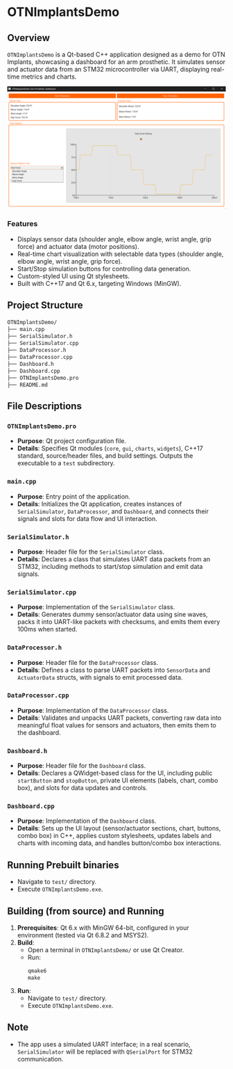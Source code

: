 
# OTNImplantsDemo

## Overview
`OTNImplantsDemo` is a Qt-based C++ application designed as a demo for OTN Implants, showcasing a dashboard for an arm prosthetic. It simulates sensor and actuator data from an STM32 microcontroller via UART, displaying real-time metrics and charts. 

![OTNImplantsDemo Screenshot](resources/app.png)

### Features
- Displays sensor data (shoulder angle, elbow angle, wrist angle, grip force) and actuator data (motor positions).
- Real-time chart visualization with selectable data types (shoulder angle, elbow angle, wrist angle, grip force).
- Start/Stop simulation buttons for controlling data generation.
- Custom-styled UI using Qt stylesheets.
- Built with C++17 and Qt 6.x, targeting Windows (MinGW).

## Project Structure
	OTNImplantsDemo/
	├── main.cpp
	├── SerialSimulator.h
	├── SerialSimulator.cpp
	├── DataProcessor.h
	├── DataProcessor.cpp
	├── Dashboard.h
	├── Dashboard.cpp
	├── OTNImplantsDemo.pro
	├── README.md



## File Descriptions

### `OTNImplantsDemo.pro`
- **Purpose**: Qt project configuration file.
- **Details**: Specifies Qt modules (`core`, `gui`, `charts`, `widgets`), C++17 standard, source/header files, and build settings. Outputs the executable to a `test` subdirectory.

### `main.cpp`
- **Purpose**: Entry point of the application.
- **Details**: Initializes the Qt application, creates instances of `SerialSimulator`, `DataProcessor`, and `Dashboard`, and connects their signals and slots for data flow and UI interaction.

### `SerialSimulator.h`
- **Purpose**: Header file for the `SerialSimulator` class.
- **Details**: Declares a class that simulates UART data packets from an STM32, including methods to start/stop simulation and emit data signals.

### `SerialSimulator.cpp`
- **Purpose**: Implementation of the `SerialSimulator` class.
- **Details**: Generates dummy sensor/actuator data using sine waves, packs it into UART-like packets with checksums, and emits them every 100ms when started.

### `DataProcessor.h`
- **Purpose**: Header file for the `DataProcessor` class.
- **Details**: Defines a class to parse UART packets into `SensorData` and `ActuatorData` structs, with signals to emit processed data.

### `DataProcessor.cpp`
- **Purpose**: Implementation of the `DataProcessor` class.
- **Details**: Validates and unpacks UART packets, converting raw data into meaningful float values for sensors and actuators, then emits them to the dashboard.

### `Dashboard.h`
- **Purpose**: Header file for the `Dashboard` class.
- **Details**: Declares a QWidget-based class for the UI, including public `startButton` and `stopButton`, private UI elements (labels, chart, combo box), and slots for data updates and controls.

### `Dashboard.cpp`
- **Purpose**: Implementation of the `Dashboard` class.
- **Details**: Sets up the UI layout (sensor/actuator sections, chart, buttons, combo box) in C++, applies custom stylesheets, updates labels and charts with incoming data, and handles button/combo box interactions.

## Running Prebuilt binaries
- Navigate to `test/` directory.
- Execute `OTNImplantsDemo.exe`. 


## Building (from source) and Running
1. **Prerequisites**: Qt 6.x with MinGW 64-bit, configured in your environment (tested via Qt 6.8.2 and MSYS2).
2. **Build**:
   - Open a terminal in `OTNImplantsDemo/` or use Qt Creator.
   - Run:
     ```
     qmake6
     make
     ```
3. **Run**:
   - Navigate to `test/` directory.
   - Execute `OTNImplantsDemo.exe`.

## Note
- The app uses a simulated UART interface; in a real scenario, `SerialSimulator` will be replaced with `QSerialPort` for STM32 communication.


